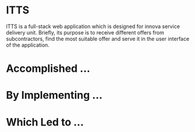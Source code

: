 # ITTS

ITTS is a full-stack web application which is designed for innova service delivery unit. Briefly, its purpose is to receive different offers from subcontractors, find the most suitable offer and serve it in the user interface of the application.

# Accomplished ...

# By Implementing ...

# Which Led to ...
